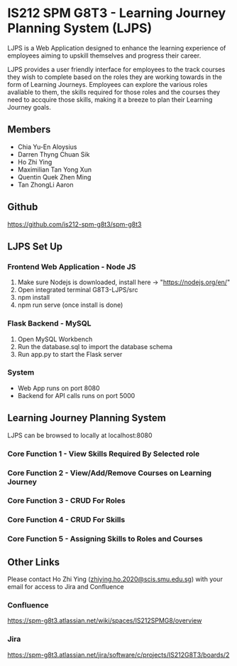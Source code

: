 # IS212 SPM G8T3 - Learning Journey Planning System (LJPS)
LJPS is a Web Application designed to enhance the learning experience of employees aiming to upskill themselves and progress their career. 

LJPS provides a user friendly interface for employees to the track courses they wish to complete based on the roles they are working towards in the form of Learning Journeys. Employees can explore the various roles avaliable to them, the skills required for those roles and the courses they need to accquire those skills, making it a breeze to plan their Learning Journey goals.

## Members
- Chia Yu-En Aloysius
- Darren Thyng Chuan Sik
- Ho Zhi Ying
- Maximilian Tan Yong Xun
- Quentin Quek Zhen Ming
- Tan ZhongLi Aaron

## Github
https://github.com/is212-spm-g8t3/spm-g8t3

## LJPS Set Up
### Frontend Web Application - Node JS
1. Make sure Nodejs is downloaded, install here -> "https://nodejs.org/en/"
2. Open integrated terminal G8T3-LJPS/src
3. npm install
4. npm run serve (once install is done)

### Flask Backend - MySQL
1. Open MySQL Workbench
2. Run the database.sql to import the database schema
3. Run app.py to start the Flask server

### System
- Web App runs on port 8080
- Backend for API calls runs on port 5000

## Learning Journey Planning System
LJPS can be browsed to locally at localhost:8080
### Core Function 1 - View Skills Required By Selected role
### Core Function 2 - View/Add/Remove Courses on Learning Journey
### Core Function 3 - CRUD For Roles
### Core Function 4 - CRUD For Skills
### Core Function 5 - Assigning Skills to Roles and Courses

## Other Links
Please contact Ho Zhi Ying (zhiying.ho.2020@scis.smu.edu.sg) with your email for access to Jira and Confluence
### Confluence
https://spm-g8t3.atlassian.net/wiki/spaces/IS212SPMG8/overview
### Jira
https://spm-g8t3.atlassian.net/jira/software/c/projects/IS212G8T3/boards/2
